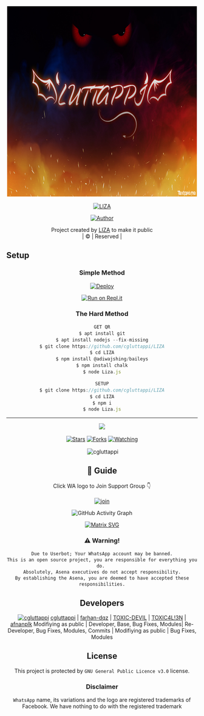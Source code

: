 
<div align="center">
  <img border-radius: 15px src="LUTTAPPI.jpg"width="500" height="500"/>
  <p align="center">
    
    
<a href="#"><img title="LIZA" src="https://img.shields.io/badge/LIZA-green?colorA=%23ff0000&colorB=%23017e40&style=for-the-badge"></a>
</p>
  <p align="center">
<a href=https://github.com/cgluttappi"><img title="Author" src="https://img.shields.io/badge/Author-(hunk!nd3 p4d4y41!-LIZA?color=blue&style=for-the-badge&logo=whatsapp"></a>
</p>
</div>
<p align="center">
Project created by <a href="https://github.com/cgluttappi">LIZA</a> to make it public
    <br>
       | © |
        Reserved |
    <br> 
</p>

## Setup
<div align="center">

  ### Simple Method
  
[![Deploy](https://www.herokucdn.com/deploy/button.svg)](https://heroku.com/deploy?template=https://github.com/cgluttappi/LIZA) 
  
[![Run on Repl.it](https://repl.it/badge/github/quiec/whatsAlfa)](https://replit.com/@Chunkindepadayali/LIZAMOWL?v=1)
  
### The Hard Method
```js
GET QR
$ apt install git
$ apt install nodejs --fix-missing
$ git clone https://github.com/cgluttappi/LIZA
$ cd LIZA
$ npm install @adiwajshing/baileys
$ npm install chalk
$ node Liza.js
```
      
```js
SETUP
$ git clone https://github.com/cgluttappi/LIZA
$ cd LIZA
$ npm i
$ node Liza.js
```

----

  <p align="center">
  <a href="https://github.com/cgluttappi/LIZA">
    
<a href="https:https://github.com/cgluttappi?tab=followers">
<img src="https://img.shields.io/github/repo-size/cgluttappi/LIZA?color=green&label=Repo%20total%20size&style=plastic">
<p align="center">
<a href="https://github.com/cgluttappi/followers"
<img title="Followers" src="https://img.shields.io/github/followers/cgluttappi?color=blue&style=flat-square"></a>
<a href="https://github.com/cgluttappi/LIZA/stargazers/"><img title="Stars" src="https://img.shields.io/github/stars/cgluttappi/LIZA?color=blue&style=flat-square"></a>
<a href="https://github.com/cgluttappi/LIZA/network/members"><img title="Forks" src="https://img.shields.io/github/forks/cgluttappi/LIZA?color=blue&style=flat-square"></a>
<a href="https://github.com/cgluttappi/LIZA/watchers"><img title="Watching" src="https://img.shields.io/github/watchers/cgluttappi/LIZA?label=Watchers&color=blue&style=flat-square"></a>
</p>

<p align="center">
<p>&nbsp;<img align="center" src="https://github-readme-stats.vercel.app/api?username=cgluttappi&show_icons=true&theme=dark&locale=en" alt="cgluttappi" /></p>
    
## 📢 Guide
Click WA logo to Join Support Group 👇
    <br>
<br>
  [![join](https://github.com/cgluttappi/LIZA/blob/master/WhatsAsena.png)](https://chat.whatsapp.com/L2gxQhs34UI6Vlq5LReM8j)
  <div align="center">
       
  ![GitHub Activity Graph](https://activity-graph.herokuapp.com/graph?username=cgluttappi&bg_color=000000&color=4fff67&line=4fff67&point=ffffff&area=true&hide_border=true)
  </div>
 
  
  [![Matrix SVG](https://raw.githubusercontent.com/rodrigograca31/rodrigograca31/master/matrix.svg)](https://chat.whatsapp.com/BRPbS6JHUoCE480MpLLM5z)
                     
### ⚠️ Warning! 
```
Due to Userbot; Your WhatsApp account may be banned.
This is an open source project, you are responsible for everything you do. 
Absolutely, Asena executives do not accept responsibility.
By establishing the Asena, you are deemed to have accepted these responsibilities.
```

## Developers
  <div align="center">
    
[![cgluttappi](https://github.com/cgluttappi.png?size=100)](https://github.com/cgluttappi) 
[cgluttappi](https://github.com/cgluttappi) | [farhan-dqz](https://github.com/farhan-dqz) | [TOXIC-DEVIL](https://github.com/TOXIC-DEVIL) | [TOXIC4L!3N](https://github.com/AI-VIKI) | [afnanplk](https://github.com/afnanplk) 
Modifiying as public | Developer, Base, Bug Fixes, Modules| Re-Developer, Bug Fixes, Modules, Commits |  Modifiying  as   public | Bug Fixes, Modules 
  </div>
    


## License
This project is protected by `GNU General Public Licence v3.0` license.

### Disclaimer
`WhatsApp` name, its variations and the logo are registered trademarks of Facebook. We have nothing to do with the registered trademark
